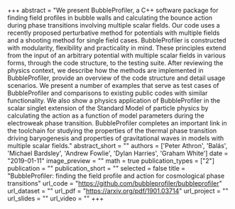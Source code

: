 +++
abstract = "We present BubbleProfiler, a C++ software package for finding field profiles in bubble walls and calculating the bounce action during phase transitions involving multiple scalar fields. Our code uses a recently proposed perturbative method for potentials with multiple fields and a shooting method for single field cases. BubbleProfiler is constructed with modularity, flexibility and practicality in mind. These principles extend from the input of an arbitrary potential with multiple scalar fields in various forms, through the code structure, to the testing suite. After reviewing the physics context, we describe how the methods are implemented in BubbleProfiler, provide an overview of the code structure and detail usage scenarios. We present a number of examples that serve as test cases of BubbleProfiler and comparisons to existing public codes with similar functionality. We also show a physics application of BubbleProfiler in the scalar singlet extension of the Standard Model of particle physics by calculating the action as a function of model parameters during the electroweak phase transition. BubbleProfiler completes an important link in the toolchain for studying the properties of the thermal phase transition driving baryogenesis and properties of gravitational waves in models with multiple scalar fields."
abstract_short = ""
authors = ['Peter Athron', 'Balás', 'Michael Bardsley', 'Andrew Fowlie', 'Dylan Harries', 'Graham White']
date = "2019-01-11"
image_preview = ""
math = true
publication_types = ["2"]
publication = ""
publication_short = ""
selected = false
title = "BubbleProfiler: finding the field profile and action for cosmological phase transitions"
url_code = "https://github.com/bubbleprofiler/bubbleprofiler"
url_dataset = ""
url_pdf = "https://arxiv.org/pdf/1901.03714"
url_project = ""
url_slides = ""
url_video = ""
+++
